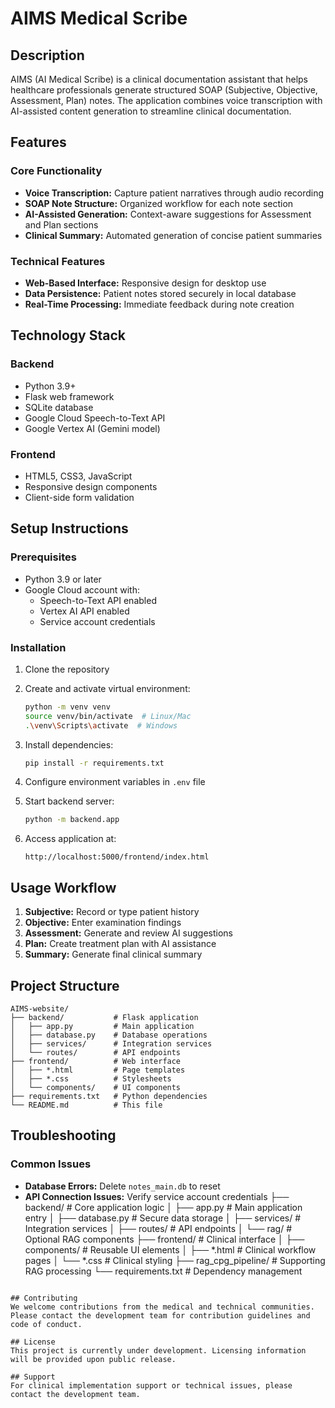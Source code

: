 # AIMS Medical Scribe

## Description

AIMS (AI Medical Scribe) is a clinical documentation assistant that helps healthcare professionals generate structured SOAP (Subjective, Objective, Assessment, Plan) notes. The application combines voice transcription with AI-assisted content generation to streamline clinical documentation.

## Features

### Core Functionality
- **Voice Transcription:** Capture patient narratives through audio recording
- **SOAP Note Structure:** Organized workflow for each note section
- **AI-Assisted Generation:** Context-aware suggestions for Assessment and Plan sections
- **Clinical Summary:** Automated generation of concise patient summaries

### Technical Features
- **Web-Based Interface:** Responsive design for desktop use
- **Data Persistence:** Patient notes stored securely in local database
- **Real-Time Processing:** Immediate feedback during note creation

## Technology Stack

### Backend
- Python 3.9+
- Flask web framework
- SQLite database
- Google Cloud Speech-to-Text API
- Google Vertex AI (Gemini model)

### Frontend
- HTML5, CSS3, JavaScript
- Responsive design components
- Client-side form validation

## Setup Instructions

### Prerequisites
- Python 3.9 or later
- Google Cloud account with:
  - Speech-to-Text API enabled
  - Vertex AI API enabled
  - Service account credentials

### Installation
1. Clone the repository
2. Create and activate virtual environment:
   ```bash
   python -m venv venv
   source venv/bin/activate  # Linux/Mac
   .\venv\Scripts\activate  # Windows
   ```
3. Install dependencies:
   ```bash
   pip install -r requirements.txt
   ```
4. Configure environment variables in `.env` file

1. Start backend server:
   ```bash
   python -m backend.app
   ```
2. Access application at:
   ```
   http://localhost:5000/frontend/index.html
   ```

## Usage Workflow

1. **Subjective:** Record or type patient history
2. **Objective:** Enter examination findings
3. **Assessment:** Generate and review AI suggestions
4. **Plan:** Create treatment plan with AI assistance
5. **Summary:** Generate final clinical summary

## Project Structure

```
AIMS-website/
├── backend/           # Flask application
│   ├── app.py         # Main application
│   ├── database.py    # Database operations
│   ├── services/      # Integration services
│   └── routes/        # API endpoints
├── frontend/          # Web interface
│   ├── *.html         # Page templates  
│   ├── *.css          # Stylesheets
│   └── components/    # UI components
├── requirements.txt   # Python dependencies
└── README.md          # This file
```

## Troubleshooting

### Common Issues
- **Database Errors:** Delete `notes_main.db` to reset
- **API Connection Issues:** Verify service account credentials
├── backend/           # Core application logic
│   ├── app.py         # Main application entry
│   ├── database.py    # Secure data storage
│   ├── services/      # Integration services
│   ├── routes/        # API endpoints
│   └── rag/           # Optional RAG components
├── frontend/          # Clinical interface
│   ├── components/    # Reusable UI elements
│   ├── *.html         # Clinical workflow pages
│   └── *.css          # Clinical styling
├── rag_cpg_pipeline/  # Supporting RAG processing
└── requirements.txt   # Dependency management
```

## Contributing
We welcome contributions from the medical and technical communities. Please contact the development team for contribution guidelines and code of conduct.

## License
This project is currently under development. Licensing information will be provided upon public release.

## Support
For clinical implementation support or technical issues, please contact the development team.